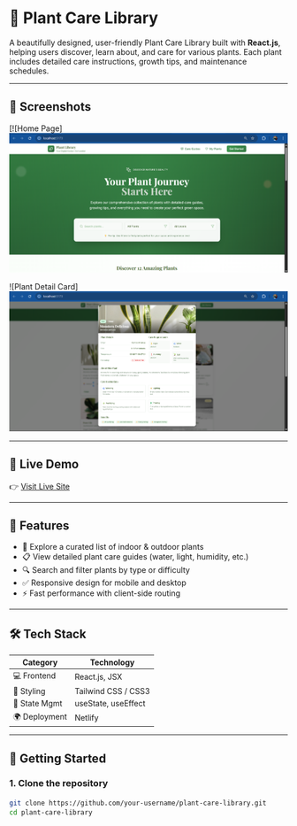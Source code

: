 # 🌿 Plant Care Library

A beautifully designed, user-friendly Plant Care Library built with **React.js**, helping users discover, learn about, and care for various plants. Each plant includes detailed care instructions, growth tips, and maintenance schedules.

---

## 📸 Screenshots

[![Home Page]      [<img src="https://raw.githubusercontent.com/Rohit-coder01/Plant-Care-Library/master/src/Screenshot%202025-06-15%20164333.png" width="600" />](https://raw.githubusercontent.com/Rohit-coder01/Plant-Care-Library/master/src/Screenshot%202025-06-15%20164333.png)





![Plant Detail Card]      [<img src="https://raw.githubusercontent.com/Rohit-coder01/Plant-Care-Library/master/src/Screenshot%202025-06-15%20165126.png" width="600" />](https://raw.githubusercontent.com/Rohit-coder01/Plant-Care-Library/master/src/Screenshot%202025-06-15%20165126.png)




---

## 🧭 Live Demo
👉 [Visit Live Site](plantcarelibrary.netlify.apphttps://your-netlify-site.netlify.app)

---

## 📖 Features

- 🌱 Explore a curated list of indoor & outdoor plants
- 📋 View detailed plant care guides (water, light, humidity, etc.)
- 🔍 Search and filter plants by type or difficulty
- ✅ Responsive design for mobile and desktop
- ⚡ Fast performance with client-side routing

---

## 🛠 Tech Stack

| Category          | Technology           |
|------------------|----------------------|
| 💻 Frontend      | React.js, JSX        |
| 🎨 Styling       | Tailwind CSS / CSS3  |
| 🔄 State Mgmt    | useState, useEffect  |
| 🌍 Deployment     | Netlify              |

---

## 🚀 Getting Started

### 1. Clone the repository

```bash
git clone https://github.com/your-username/plant-care-library.git
cd plant-care-library
